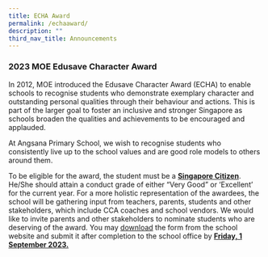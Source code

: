 ```yaml
---
title: ECHA Award
permalink: /echaaward/
description: ""
third_nav_title: Announcements
---
```

### 2023 MOE Edusave Character Award

In 2012, MOE introduced the Edusave Character Award (ECHA) to enable schools to recognise
students who demonstrate exemplary character and outstanding personal qualities through their
behaviour and actions. This is part of the larger goal to foster an inclusive and stronger Singapore as
schools broaden the qualities and achievements to be encouraged and applauded.

At Angsana Primary School, we wish to recognise students who consistently live up to the school
values and are good role models to others around them.

To be eligible for the award, the student must be a <b><u>Singapore Citizen</u></b>. He/She should attain a
conduct grade of either “Very Good” or ‘Excellent’ for the current year. For a more holistic
representation of the awardees, the school will be gathering input from teachers, parents, students
and other stakeholders, which include CCA coaches and school vendors. We would like to invite
parents and other stakeholders to nominate students who are deserving of the award. You may
[download](/files/2023%20echa%20nomination%20form.pdf) the form from the school website and submit it after completion to the school office by
<b><u>Friday, 1 September 2023.</u></b>